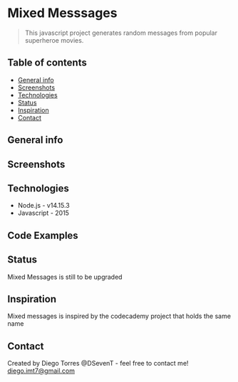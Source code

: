 # Mixed Messsages
> This javascript project generates random messages from popular superheroe movies.

## Table of contents
* [General info](#general-info)
* [Screenshots](#screenshots)
* [Technologies](#technologies)
* [Status](#status)
* [Inspiration](#inspiration)
* [Contact](#contact)

## General info

## Screenshots

## Technologies
* Node.js - v14.15.3
* Javascript - 2015

## Code Examples

## Status
Mixed Messages is still to be upgraded

## Inspiration
Mixed messages is inspired by the codecademy project that holds the same name

## Contact
Created by Diego Torres @DSevenT - feel free to contact me! diego.imt7@gmail.com
